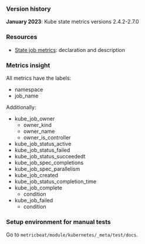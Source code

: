 ### Version history

**January 2023**: Kube state metrics versions 2.4.2-2.7.0

### Resources

- [State job metrics](https://github.com/kubernetes/kube-state-metrics/blob/main/internal/store/job.go):
declaration and description

### Metrics insight

All metrics have the labels:
- namespace
- job_name

Additionally:
- kube_job_owner
  - owner_kind
  - owner_name
  - owner_is_controller
- kube_job_status_active
- kube_job_status_failed
- kube_job_status_succeededt
- kube_job_spec_completions
- kube_job_spec_parallelism
- kube_job_created
- kube_job_status_completion_time
- kube_job_complete
  - condition
- kube_job_failed
  - condition


### Setup environment for manual tests
Go to `metricbeat/module/kubernetes/_meta/test/docs`.
